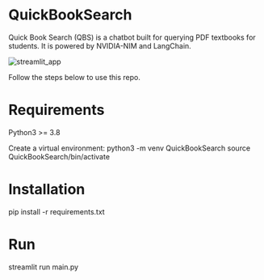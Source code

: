 # QuickBookSearch
Quick Book Search (QBS) is a chatbot built for querying PDF textbooks for students. It is powered by NVIDIA-NIM and LangChain.

![streamlit_app](https://github.com/roshan-gopalakrishnan/QuickBookSearch/streamlit_app.png)

Follow the steps below to use this repo.

# Requirements
Python3 >= 3.8

Create a virtual environment:
python3 -m venv QuickBookSearch
source QuickBookSearch/bin/activate

# Installation

pip install -r requirements.txt

# Run

streamlit run main.py
